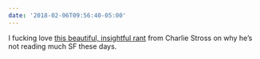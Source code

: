 ```yaml
---
date: '2018-02-06T09:56:40-05:00'
---
```

I fucking love [this beautiful, insightful rant](http://www.antipope.org/charlie/blog-static/2018/02/why-i-barely-read-sf-these-day.html) from Charlie Stross on why he’s not reading much SF these days.
